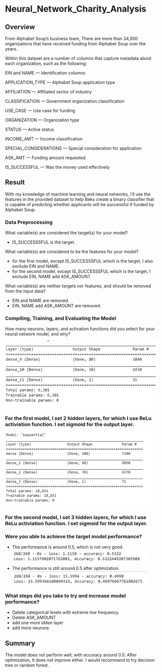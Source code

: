 # Neural_Network_Charity_Analysis

## Overview
From Alphabet Soup’s business team, There are more than 34,000 organizations that have received funding from Alphabet Soup over the years. 

Within this dataset are a number of columns that capture metadata about each organization, such as the following:

EIN and NAME — Identification columns

APPLICATION_TYPE — Alphabet Soup application type

AFFILIATION — Affiliated sector of industry

CLASSIFICATION — Government organization classification

USE_CASE — Use case for funding

ORGANIZATION — Organization type

STATUS — Active status

INCOME_AMT — Income classification

SPECIAL_CONSIDERATIONS — Special consideration for application

ASK_AMT — Funding amount requested

IS_SUCCESSFUL — Was the money used effectively

## Result
With my knowledge of machine learning and neural networks, I’ll use the features in the provided dataset to help Beks create a binary classifier that is capable of predicting whether applicants will be successful if funded by Alphabet Soup.

### Data Preprocessing
What variable(s) are considered the target(s) for your model?
 - IS_SUCCESSSFUL is the target.

What variable(s) are considered to be the features for your model?
 - for the first model, except IS_SUCCESSSFUL which is the target, I also exclude EIN and NAME.
 - for the second model, except IS_SUCCESSSFUL which is the target, I exclude EIN, NAME add ASK_AMOUNT

What variable(s) are neither targets nor features, and should be removed from the input data?
  - EIN and NAME are removed.
  - EIN, NAME add ASK_AMOUNT are removed.

### Compiling, Training, and Evaluating the Model

How many neurons, layers, and activation functions did you select for your neural network model, and why?

![1](Resource/1.png)

### For the first model, I set 2 hidden layers, for which I use ReLu activiation function. I set sigmoid for the output layer.

![2](Resource/2.png)

### For the second model, I set 3 hidden layers, for which I use ReLu activiation function. I set sigmoid for the output layer.


### Were you able to achieve the target model performance?

 - The performance is around 0.5, which is not very good.
 ![3](Resource/result1.png)
 - The performance is still around 0.5 after optimization.
![4](Resource/result2.png)



### What steps did you take to try and increase model performance?

 - Delete categorical levels with extreme low frequency.
 - Delete ASK_AMOUNT
 - add one more idden layer
 - add more neurons 

## Summary

The model does not perform well, with accuracy around 0.5. After optimization, It does not improve either.
I would recommand to try decision tree or random forest.  
